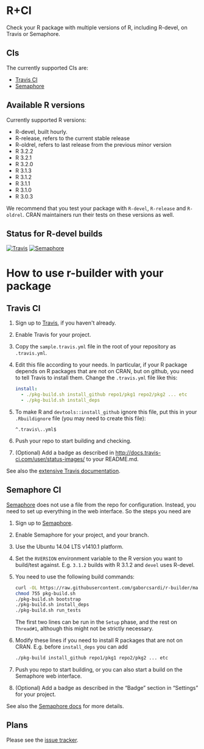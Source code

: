 
# R+CI

Check your R package with multiple versions of R, including R-devel, on Travis or Semaphore.

## CIs

The currently supported CIs are:
* [Travis CI](http://travis-ci.org)
* [Semaphore](http://semaphoreapp.com)

## Available R versions

Currently supported R versions:
* R-devel, built hourly.
* R-release, refers to the current stable release
* R-oldrel, refers to last release from the previous minor version
* R 3.2.2
* R 3.2.1
* R 3.2.0
* R 3.1.3
* R 3.1.2
* R 3.1.1
* R 3.1.0
* R 3.0.3

We recommend that you test your package with `R-devel`, `R-release` and `R-oldrel`.
CRAN maintainers run their tests on these versions as well.

## Status for R-devel builds

[![Travis](https://travis-ci.org/metacran/r-builder.svg?branch=travis-devel)](https://travis-ci.org/metacran/r-builder)
[![Semaphore](https://semaphoreapp.com/api/v1/projects/414ed80e-64af-46fc-8d50-2c6371e4adca/281321/badge.svg)](https://semaphoreapp.com/gaborcsardi/r-builder)

# How to use r-builder with your package

## Travis CI

1. Sign up to [Travis](https://travis-ci.org), if you haven't already.
2. Enable Travis for your project.
3. Copy the `sample.travis.yml` file in the root of your repository as `.travis.yml`.
4. Edit this file according to your needs. In particular, if your R package
   depends on R packages that are not on CRAN, but on github, you need to tell Travis
   to install them. Change the `.travis.yml` file like this:
   
    ```yaml
    install:
      - ./pkg-build.sh install_github repo1/pkg1 repo2/pkg2 ... etc
      - ./pkg-build.sh install_deps
    ```

5. To make R and `devtools::install_github` ignore this file, put this in your
   `.Rbuildignore` file (you may need to create this file):

    ```
    ^.travis\..yml$
    ```

6. Push your repo to start building and checking.
7. (Optional) Add a badge as described in http://docs.travis-ci.com/user/status-images/
   to your README.md.

See also the [extensive Travis documentation](http://docs.travis-ci.com/).

## Semaphore CI

[Semaphore](http://semaphoreapp.com) does not use a file from the repo for
configuration. Instead, you need to set up everything in the web interface.
So the steps you need are

1. Sign up to [Semaphore](http://semaphoreapp.com).
2. Enable Semaphore for your project, and your branch.
3. Use the Ubuntu 14.04 LTS v1410.1 platform.
4. Set the `RVERSION` environment variable to the R version you want
   to build/test against. E.g. `3.1.2` builds with R 3.1.2 and `devel` uses
   R-devel.
5. You need to use the following build commands:

    ```sh
    curl -OL https://raw.githubusercontent.com/gaborcsardi/r-builder/master/pkg-build.sh
    chmod 755 pkg-build.sh
    ./pkg-build.sh bootstrap
    ./pkg-build.sh install_deps
    ./pkg-build.sh run_tests
    ```

   The first two lines can be run in the `Setup` phase, and the rest on
   `Thread#1`, although this might not be strictly necessary.
   
6. Modify these lines if you need to install R packages that are not on
    CRAN. E.g. before `install_deps` you can add

    ```sh
	./pkg-build install_github repo1/pkg1 repo2/pkg2 ... etc
	```

7. Push you repo to start building, or you can also start a build on the
    Semaphore web interface.
8. (Optional) Add a badge as described in the “Badge” section in “Settings”
   for your project.

See also the [Semaphore docs](https://semaphoreapp.com/docs/) for more details.

## Plans

Please see the [issue tracker](https://github.com/metacran/r-builder/issues).
